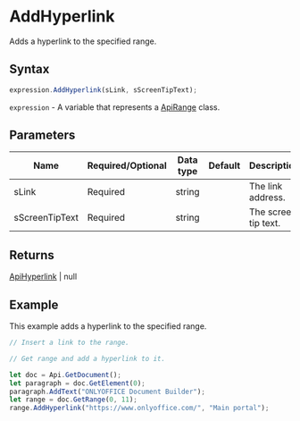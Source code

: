 # AddHyperlink

Adds a hyperlink to the specified range.

## Syntax

```javascript
expression.AddHyperlink(sLink, sScreenTipText);
```

`expression` - A variable that represents a [ApiRange](../ApiRange.md) class.

## Parameters

| **Name** | **Required/Optional** | **Data type** | **Default** | **Description** |
| ------------- | ------------- | ------------- | ------------- | ------------- |
| sLink | Required | string |  | The link address. |
| sScreenTipText | Required | string |  | The screen tip text. |

## Returns

[ApiHyperlink](../../ApiHyperlink/ApiHyperlink.md) \| null

## Example

This example adds a hyperlink to the specified range.

```javascript editor-docx
// Insert a link to the range.

// Get range and add a hyperlink to it. 

let doc = Api.GetDocument();
let paragraph = doc.GetElement(0);
paragraph.AddText("ONLYOFFICE Document Builder");
let range = doc.GetRange(0, 11);
range.AddHyperlink("https://www.onlyoffice.com/", "Main portal");
```
